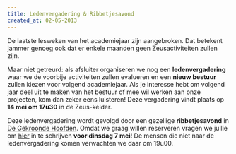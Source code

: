 ```yaml
---
title: Ledenvergadering & Ribbetjesavond
created_at: 02-05-2013
---
```


De laatste lesweken van het academiejaar zijn aangebroken. Dat betekent jammer genoeg ook dat er enkele maanden geen Zeusactiviteiten zullen zijn.

Maar niet getreurd: als afsluiter organiseren we nog een **ledenvergadering** waar we de voorbije activiteiten zullen evalueren en een **nieuw bestuur** zullen kiezen voor volgend academiejaar. Als je interesse hebt om volgend jaar deel uit te maken van het bestuur of mee wil werken aan onze projecten, kom dan zeker eens luisteren! Deze vergadering vindt plaats op **14 mei om 17u30** in de Zeus-kelder.

Deze ledenvergadering wordt gevolgd door een gezellige **ribbetjesavond** in [De Gekroonde Hoofden](https://www.degekroondehoofden.be/). Omdat we graag willen reserveren vragen we jullie om [hier](https://docs.google.com/forms/d/1YuXP_PdigD50nuWoMevkrTN-Dz348-wT2rZ4G_FyikM/viewform) in te schrijven **voor dinsdag 7 mei**! De mensen die niet naar de ledenvergadering komen verwachten we daar om 19u00.
